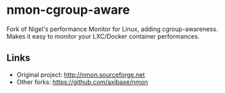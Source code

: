 # nmon-cgroup-aware

Fork of Nigel's performance Monitor for Linux, adding cgroup-awareness. Makes it easy to monitor your LXC/Docker container performances.



## Links

- Original project: http://nmon.sourceforge.net
- Other forks: https://github.com/axibase/nmon
